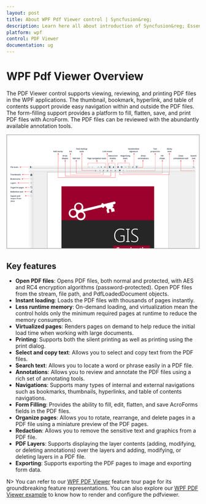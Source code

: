 ```yaml
---
layout: post
title: About WPF Pdf Viewer control | Syncfusion&reg;
description: Learn here all about introduction of Syncfusion&reg; Essential Studio&reg; WPF Pdf Viewer control, its elements and more.
platform: wpf
control: PDF Viewer
documentation: ug
---
```


# WPF Pdf Viewer Overview

The PDF Viewer control supports viewing, reviewing, and printing PDF files in the WPF applications. The thumbnail, bookmark, hyperlink, and table of contents support provide easy navigation within and outside the PDF files. The form-filling support provides a platform to fill, flatten, save, and print PDF files with AcroForm. The PDF files can be reviewed with the abundantly available annotation tools.

![WPF PDF Viewer Overview](overview_images/wpf-pdf-viewer-overview.png)

## Key features

* **Open PDF files**: Opens PDF files, both normal and protected, with AES and RC4 encryption algorithms (password-protected). Open PDF files from the stream, file path, and PdfLoadedDocument objects.
* **Instant loading**: Loads the PDF files with thousands of pages instantly.
* **Less runtime memory**: On-demand loading, and virtualization mean the control holds only the minimum required pages at runtime to reduce the memory consumption.
* **Virtualized pages**: Renders pages on demand to help reduce the initial load time when working with large documents.
* **Printing**: Supports both the silent printing as well as printing using the print dialog.
* **Select and copy text**: Allows you to select and copy text from the PDF files.
* **Search text**: Allows you to locate a word or phrase easily in a PDF file.
* **Annotations**: Allows you to review and annotate the PDF files using a rich set of annotating tools.
* **Navigations**: Supports many types of internal and external navigations such as bookmarks, thumbnails, hyperlinks, and table of contents navigations.
* **Form Filling**: Provides the ability to fill, edit, flatten, and save AcroForms fields in the PDF files.
* **Organize pages**: Allows you to rotate, rearrange, and delete pages in a PDF file using a miniature preview of the PDF pages.
* **Redaction**: Allows you to remove the sensitive text and graphics from a PDF file.
* **PDF Layers**: Supports displaying the layer contents (adding, modifying, or deleting annotations) over the layers and adding, modifying, or deleting layers in a PDF file.
* **Exporting**: Supports exporting the PDF pages to image and exporting form data.


N> You can refer to our [WPF PDF Viewer](https://www.syncfusion.com/wpf-controls/pdf-viewer) feature tour page for its groundbreaking feature representations. You can also explore our [WPF PDF Viewer example](https://github.com/syncfusion/wpf-demos) to know how to render and configure the pdfviewer.